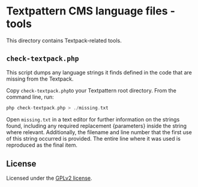 # Textpattern CMS language files - tools

This directory contains Textpack-related tools.

## `check-textpack.php`

This script dumps any language strings it finds defined in the code that are missing from the Textpack.

Copy `check-textpack.php`to your Textpattern root directory. From the command line, run:

```php
php check-textpack.php > ./missing.txt
```

Open `missing.txt` in a text editor for further information on the strings found, including any required replacement {parameters} inside the string where relevant. Additionally, the filename and line number that the first use of this string occurred is provided. The entire line where it was used is reproduced as the final item.

## License

Licensed under the [GPLv2 license](https://github.com/textpattern/textpacks/blob/master/LICENSE).
